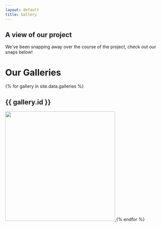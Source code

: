 ```yaml
---
layout: default
title: Gallery
---
```

<!-- Slider Start -->
<section id="global-header">
  <div class="container">
    <div class="row">
      <div class="col-md-12">
        <div class="block">
          <h1>A view of our project</h1>
          <p>We've been snapping away over the course of the project, check out our snaps below!</p>
        </div>
      </div>
    </div>
  </div>
</section>

<!--Gallery Start -->
<div class="container">
  <div class="row">
    <div class="col-md-12">
      <div class="block">
	<h1>Our Galleries</h1>
        {% for gallery in site.data.galleries %}
	<h2>{{ gallery.id }}</h2>
	<a href="{{ site.baseurl }}/galleries/{{ gallery.id }}" title="{{ gallery.description }}">
	<img src="{{ site.baseurl }}{{ gallery.imgfolder }}/cover.jpg" style="width: 25em">
	</a>
        {% endfor %}
      </div>
    </div>
  </div>
</div>
